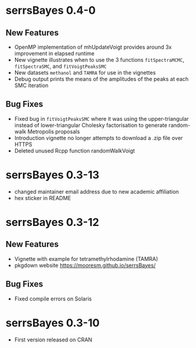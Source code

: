 # serrsBayes 0.4-0

## New Features

* OpenMP implementation of mhUpdateVoigt provides around 3x improvement in elapsed runtime
* New vignette illustrates when to use the 3 functions `fitSpectraMCMC`, `fitSpectraSMC`, and `fitVoigtPeaksSMC`
* New datasets ``methanol`` and ``TAMRA`` for use in the vignettes
* Debug output prints the means of the amplitudes of the peaks at each SMC iteration

## Bug Fixes

* Fixed bug in ``fitVoigtPeaksSMC`` where it was using the upper-triangular instead of lower-triangular Cholesky factorisation to generate random-walk Metropolis proposals
* Introduction vignette no longer attempts to download a .zip file over HTTPS
* Deleted unused Rcpp function randomWalkVoigt

# serrsBayes 0.3-13

* changed maintainer email address due to new academic affiliation
* hex sticker in README

# serrsBayes 0.3-12

## New Features

* Vignette with example for tetramethylrhodamine (TAMRA)
* pkgdown website https://mooresm.github.io/serrsBayes/

## Bug Fixes

* Fixed compile errors on Solaris

# serrsBayes 0.3-10

* First version released on CRAN

